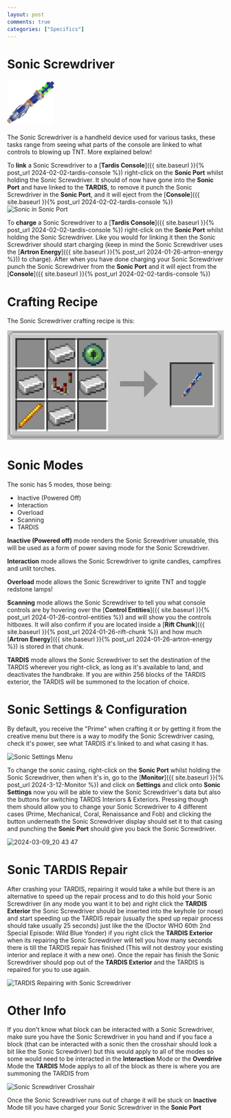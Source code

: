 ```yaml
---
layout: post
comments: true
categories: ["Specifics"]
---
```

# Sonic Screwdriver    
![Mechanical Sonic Screwdriver](../assets/mechanical.png)

The Sonic Screwdriver is a handheld device used for various tasks, these tasks range from seeing what parts of the console are linked to what controls to blowing up TNT. More explained below!

To **link** a Sonic Screwdriver to a [**Tardis Console**]({{ site.baseurl }}{% post_url 2024-02-02-tardis-console %}) right-click on the **Sonic Port** whilst holding the Sonic Screwdriver. It should of now have gone into the **Sonic Port** and have linked to the **TARDIS**, to remove it punch the Sonic Screwdriver in the **Sonic Port**, and it will eject from the [**Console**]({{ site.baseurl }}{% post_url 2024-02-02-tardis-console %})
![Sonic in Sonic Port](https://github.com/Loqor/ait/assets/152225935/3d84fecb-d1e2-4afc-af3b-e77b5e2ee2dc)

To **charge** a Sonic Screwdriver to a [**Tardis Console**]({{ site.baseurl }}{% post_url 2024-02-02-tardis-console %}) right-click on the **Sonic Port** whilst holding the Sonic Screwdriver. Like you would for linking it then the Sonic Screwdriver should start charging (keep in mind the Sonic Screwdriver uses the [**Artron Energy**]({{ site.baseurl }}{% post_url 2024-01-26-artron-energy %})) to charge). After when you have done charging your Sonic Screwdriver punch the Sonic Screwdriver from the **Sonic Port** and it will eject from the [**Console**]({{ site.baseurl }}{% post_url 2024-02-02-tardis-console %})

# Crafting Recipe
The Sonic Screwdriver crafting recipe is this:

![Sonic Screwdriver Recipe](../assets/sonic-crafting-recipe.png)

# Sonic Modes

The sonic has 5 modes, those being:

- Inactive (Powered Off)
- Interaction
- Overload
- Scanning
- TARDIS

**Inactive (Powered off)** mode renders the Sonic Screwdriver unusable, this will be used as a form of power saving mode for the Sonic Screwdriver.

**Interaction** mode allows the Sonic Screwdriver to ignite candles, campfires and unlit torches.

**Overload** mode allows the Sonic Screwdriver to ignite TNT and toggle redstone lamps!

**Scanning** mode allows the Sonic Screwdriver to tell you what console controls are by hovering over the [**Control Entities**]({{ site.baseurl }}{% post_url 2024-01-26-control-entities %}) and will show you the controls hitboxes. It will also confirm if you are located inside a [**Rift Chunk**]({{ site.baseurl }}{% post_url 2024-01-26-rift-chunk %}) and how much [**Artron Energy**]({{ site.baseurl }}{% post_url 2024-01-26-artron-energy %}) is stored in that chunk.

**TARDIS** mode allows the Sonic Screwdriver to set the destination of the TARDIS wherever you right-click, as long as it's available to land, and deactivates the handbrake.
If you are within 256 blocks of the TARDIS exterior, the TARDIS will be summoned to the location of choice.

# Sonic Settings & Configuration
By default, you receive the "Prime" when crafting it or by getting it from the creative menu but there is a way to modify the Sonic Screwdriver casing, check it's power, see what TARDIS it's linked to and what casing it has.

![Sonic Settings Menu](https://github.com/Loqor/ait/assets/152225935/2353f7de-332d-45e6-9d28-1d157e5e078d)


To change the sonic casing, right-click on the **Sonic Port** whilst holding the Sonic Screwdriver, then when it's in, go to the [**Monitor**]({{ site.baseurl }}{% post_url 2024-3-12-Monitor %}) and click on **Settings** and click onto **Sonic Settings** now you will be able to view the Sonic Screwdriver's data but also the buttons for switching TARDIS Interiors & Exteriors. Pressing though them should allow you to change your Sonic Screwdriver to 4 different cases (Prime, Mechanical, Coral, Renaissance and Fob) and clicking the button underneath the Sonic Screwdriver display should set it to that casing and punching the **Sonic Port** should give you back the Sonic Screwdriver.

![2024-03-09_20 43 47](https://github.com/Loqor/ait/assets/152225935/24bff48a-76d2-4102-a51d-4c32fa6ae64a)

# Sonic TARDIS Repair
After crashing your TARDIS, repairing it would take a while but there is an alternative to speed up the repair process and to do this hold your Sonic Screwdriver (in any mode you want it to be) and right click the **TARDIS Exterior** the Sonic Screwdriver should be inserted into the keyhole (or nose) and start speeding up the TARDIS repair (usually the sped up repair process should take usually 25 seconds) just like the the (Doctor WHO 60th 2nd Special Episode: Wild Blue Yonder) if you right click the **TARDIS Exterior** when its repairing the Sonic Screwdriver will tell you how many seconds there is till the TARDIS repair has finished (This will not destroy your existing interior and replace it with a new one). Once the repair has finish the Sonic Screwdriver should pop out of the **TARDIS Exterior** and the TARDIS is repaired for you to use again.

![TARDIS Repairing with Sonic Screwdriver](https://github.com/Loqor/ait/assets/152225935/67819083-c0a4-4958-a012-4ac15e81b79b)

# Other Info
If you don't know what block can be interacted with a Sonic Screwdriver, make sure you have the Sonic Screwdriver in you hand and if you face a block (that can be interacted with a sonic then the crosshair should look a bit like the Sonic Screwdriver) but this would apply to all of the modes so some would need to be interacted in the **Interaction** Mode or the **Overdrive** Mode the **TARDIS** Mode applys to all of the block as there is where you are summoning the TARDIS from

![Sonic Screwdriver Crosshair](https://github.com/Loqor/ait/assets/152225935/00fb8591-f110-461d-90dd-f9c8a97d0640)

Once the Sonic Screwdriver runs out of charge it will be stuck on **Inactive** Mode till you have charged your Sonic Screwdriver in the **Sonic Port**
